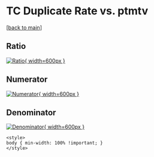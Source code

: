 # TC Duplicate Rate vs. ptmtv

[[back to main](./)]



## Ratio

[![Ratio](../mtv/var/TC_duplrate_ptmtv.png){ width=600px }](../mtv/var/TC_duplrate_ptmtv.pdf)

## Numerator

[![Numerator](../mtv/num/TC_duplrate_ptmtv_num.png){ width=600px }](../mtv/num/TC_duplrate_ptmtv_num.pdf)

## Denominator

[![Denominator](../mtv/den/TC_duplrate_ptmtv_den.png){ width=600px }](../mtv/den/TC_duplrate_ptmtv_den.pdf)


``` {=html}
<style>
body { min-width: 100% !important; }
</style>
```
